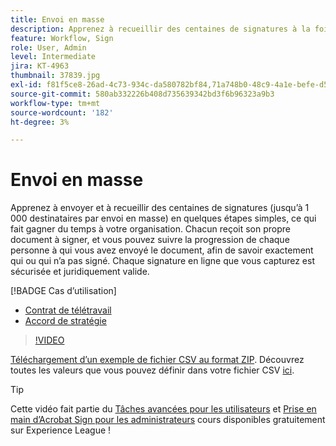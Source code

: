 ```yaml
---
title: Envoi en masse
description: Apprenez à recueillir des centaines de signatures à la fois pour n’importe quel document en quelques étapes simples
feature: Workflow, Sign
role: User, Admin
level: Intermediate
jira: KT-4963
thumbnail: 37839.jpg
exl-id: f81f5ce8-26ad-4c73-934c-da580782bf84,71a748b0-48c9-4a1e-befe-d5f311d6c05e
source-git-commit: 580ab332226b408d735639342bd3f6b96323a9b3
workflow-type: tm+mt
source-wordcount: '182'
ht-degree: 3%

---
```


# Envoi en masse

Apprenez à envoyer et à recueillir des centaines de signatures (jusqu’à 1 000 destinataires par envoi en masse) en quelques étapes simples, ce qui fait gagner du temps à votre organisation. Chacun reçoit son propre document à signer, et vous pouvez suivre la progression de chaque personne à qui vous avez envoyé le document, afin de savoir exactement qui ou qui n’a pas signé. Chaque signature en ligne que vous capturez est sécurisée et juridiquement valide.

[!BADGE Cas d’utilisation]

* [Contrat de télétravail](https://experienceleague.adobe.com/docs/document-cloud-learn/sign-learning-hub/expand/recipes/gov/usecasegovtelework.html?lang=en)
* [Accord de stratégie](https://experienceleague.adobe.com/docs/document-cloud-learn/sign-learning-hub/expand/recipes/com/usecasecompolicy.html?lang=en)

>[!VIDEO](https://video.tv.adobe.com/v/33655?quality=12&learn=on&hidetitle=true)

[Téléchargement d’un exemple de fichier CSV au format ZIP](../assets/sendInBulkSample.zip). Découvrez toutes les valeurs que vous pouvez définir dans votre fichier CSV [ici](https://helpx.adobe.com/sign/adv-user/send-in-bulk/send-with-csv.html).

>[!TIP]
>
Cette vidéo fait partie du [Tâches avancées pour les utilisateurs](https://experienceleague.adobe.com/?recommended=Sign-U-1-2020.3) et [Prise en main d’Acrobat Sign pour les administrateurs](https://experienceleague.adobe.com/?recommended=Sign-A-1-2020.2) cours disponibles gratuitement sur Experience League !
